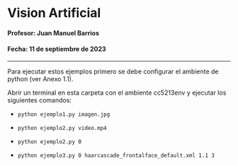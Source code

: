 # Vision Artificial
#### Profesor: Juan Manuel Barrios
#### Fecha: 11 de septiembre de 2023

-----------------------------------------------
Para ejecutar estos ejemplos primero se debe configurar el ambiente de python (ver Anexo 1.1).

Abrir un terminal en esta carpeta con el ambiente cc5213env y ejecutar los siguientes comandos:

 * `python ejemplo1.py imagen.jpg`

 * `python ejemplo2.py video.mp4`

 * `python ejemplo2.py 0`

 * `python ejemplo3.py 0 haarcascade_frontalface_default.xml 1.1 3`
